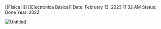 [[Física II]] [[Electronica Básica]]
Date: February 13, 2023 11:32 AM
Status: Done
Year: 2022

![Untitled](_private/Images/Campo%20Eléctrico%20de%20una%20Carga/Untitled.png)